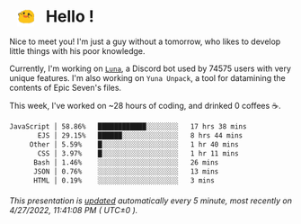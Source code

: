<h1>   <img src="./spoink.gif" style="vertical-align:middle;" width="30px">   Hello ! </h1>

Nice to meet you! I'm just a guy without a tomorrow, who likes to develop little things with his poor knowledge.

Currently, I'm working on <a href='https://github.com/Asgarrrr/Luna'>`Luna`</a>, a Discord bot used by 74575 users with very unique features. I'm also working on `Yuna Unpack`, a tool for datamining the contents of Epic Seven's files.

This week, I've worked on ~28 hours of coding, and drinked 0 coffees ☕.

```
JavaScript │ 58.86%   ████████████░░░░░░░░   17 hrs 38 mins
       EJS │ 29.15%   ██████░░░░░░░░░░░░░░   8 hrs 44 mins
     Other │ 5.59%    █░░░░░░░░░░░░░░░░░░░   1 hr 40 mins
       CSS │ 3.97%    █░░░░░░░░░░░░░░░░░░░   1 hr 11 mins
      Bash │ 1.46%    ░░░░░░░░░░░░░░░░░░░░   26 mins
      JSON │ 0.76%    ░░░░░░░░░░░░░░░░░░░░   13 mins
      HTML │ 0.19%    ░░░░░░░░░░░░░░░░░░░░   3 mins
```

###### This presentation is [updated](https://github.com/Asgarrrr) automatically every 5 minute, most recently on 4/27/2022, 11:41:08 PM ( UTC±0 ).